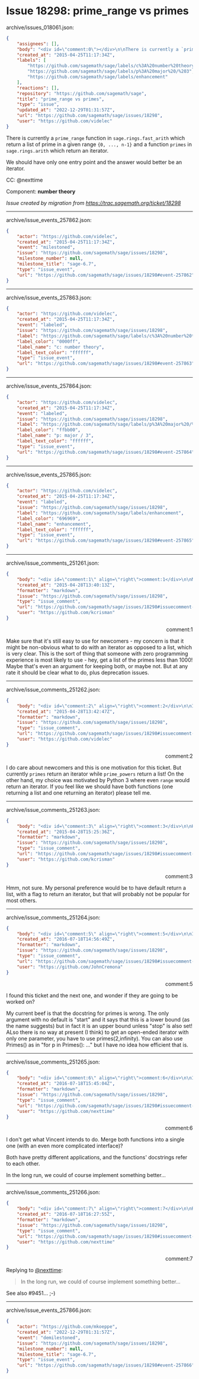 # Issue 18298: prime_range vs primes

archive/issues_018061.json:
```json
{
    "assignees": [],
    "body": "<div id=\"comment:0\"></div>\n\nThere is currently a `prime_range` function in `sage.rings.fast_arith` which return a list of prime in a given range `{0, ..., n-1}` and a function `primes` in `sage.rings.arith` which return an iterator.\n\nWe should have only one entry point and the answer would better be an iterator.\n\nCC:  @nexttime\n\nComponent: **number theory**\n\n_Issue created by migration from https://trac.sagemath.org/ticket/18298_\n\n",
    "created_at": "2015-04-25T11:17:34Z",
    "labels": [
        "https://github.com/sagemath/sage/labels/c%3A%20number%20theory",
        "https://github.com/sagemath/sage/labels/p%3A%20major%20/%203",
        "https://github.com/sagemath/sage/labels/enhancement"
    ],
    "reactions": [],
    "repository": "https://github.com/sagemath/sage",
    "title": "prime_range vs primes",
    "type": "issue",
    "updated_at": "2022-12-29T01:31:57Z",
    "url": "https://github.com/sagemath/sage/issues/18298",
    "user": "https://github.com/videlec"
}
```
<div id="comment:0"></div>

There is currently a `prime_range` function in `sage.rings.fast_arith` which return a list of prime in a given range `{0, ..., n-1}` and a function `primes` in `sage.rings.arith` which return an iterator.

We should have only one entry point and the answer would better be an iterator.

CC:  @nexttime

Component: **number theory**

_Issue created by migration from https://trac.sagemath.org/ticket/18298_





---

archive/issue_events_257862.json:
```json
{
    "actor": "https://github.com/videlec",
    "created_at": "2015-04-25T11:17:34Z",
    "event": "milestoned",
    "issue": "https://github.com/sagemath/sage/issues/18298",
    "milestone_number": null,
    "milestone_title": "sage-6.7",
    "type": "issue_event",
    "url": "https://github.com/sagemath/sage/issues/18298#event-257862"
}
```



---

archive/issue_events_257863.json:
```json
{
    "actor": "https://github.com/videlec",
    "created_at": "2015-04-25T11:17:34Z",
    "event": "labeled",
    "issue": "https://github.com/sagemath/sage/issues/18298",
    "label": "https://github.com/sagemath/sage/labels/c%3A%20number%20theory",
    "label_color": "0000ff",
    "label_name": "c: number theory",
    "label_text_color": "ffffff",
    "type": "issue_event",
    "url": "https://github.com/sagemath/sage/issues/18298#event-257863"
}
```



---

archive/issue_events_257864.json:
```json
{
    "actor": "https://github.com/videlec",
    "created_at": "2015-04-25T11:17:34Z",
    "event": "labeled",
    "issue": "https://github.com/sagemath/sage/issues/18298",
    "label": "https://github.com/sagemath/sage/labels/p%3A%20major%20/%203",
    "label_color": "ffbb00",
    "label_name": "p: major / 3",
    "label_text_color": "ffffff",
    "type": "issue_event",
    "url": "https://github.com/sagemath/sage/issues/18298#event-257864"
}
```



---

archive/issue_events_257865.json:
```json
{
    "actor": "https://github.com/videlec",
    "created_at": "2015-04-25T11:17:34Z",
    "event": "labeled",
    "issue": "https://github.com/sagemath/sage/issues/18298",
    "label": "https://github.com/sagemath/sage/labels/enhancement",
    "label_color": "696969",
    "label_name": "enhancement",
    "label_text_color": "ffffff",
    "type": "issue_event",
    "url": "https://github.com/sagemath/sage/issues/18298#event-257865"
}
```



---

archive/issue_comments_251261.json:
```json
{
    "body": "<div id=\"comment:1\" align=\"right\">comment:1</div>\n\nMake sure that it's still easy to use for newcomers - my concern is that it might be non-obvious what to do with an iterator as opposed to a list, which is very clear.  This is the sort of thing that someone with zero programming experience is most likely to use - hey, get a list of the primes less than 1000!  Maybe that's even an argument for keeping both, or maybe not.  But at any rate it should be clear what to do, plus deprecation issues.",
    "created_at": "2015-04-28T13:40:13Z",
    "formatter": "markdown",
    "issue": "https://github.com/sagemath/sage/issues/18298",
    "type": "issue_comment",
    "url": "https://github.com/sagemath/sage/issues/18298#issuecomment-251261",
    "user": "https://github.com/kcrisman"
}
```

<div id="comment:1" align="right">comment:1</div>

Make sure that it's still easy to use for newcomers - my concern is that it might be non-obvious what to do with an iterator as opposed to a list, which is very clear.  This is the sort of thing that someone with zero programming experience is most likely to use - hey, get a list of the primes less than 1000!  Maybe that's even an argument for keeping both, or maybe not.  But at any rate it should be clear what to do, plus deprecation issues.



---

archive/issue_comments_251262.json:
```json
{
    "body": "<div id=\"comment:2\" align=\"right\">comment:2</div>\n\nI do care about newcomers and this is one motivation for this ticket. But currently `primes` return an iterator while `prime_powers` return a list! On the other hand, my choice was motivated by Python 3 where even `range` would return an iterator. If you feel like we should have both functions (one returning a list and one returning an iterator) please tell me.",
    "created_at": "2015-04-28T13:42:47Z",
    "formatter": "markdown",
    "issue": "https://github.com/sagemath/sage/issues/18298",
    "type": "issue_comment",
    "url": "https://github.com/sagemath/sage/issues/18298#issuecomment-251262",
    "user": "https://github.com/videlec"
}
```

<div id="comment:2" align="right">comment:2</div>

I do care about newcomers and this is one motivation for this ticket. But currently `primes` return an iterator while `prime_powers` return a list! On the other hand, my choice was motivated by Python 3 where even `range` would return an iterator. If you feel like we should have both functions (one returning a list and one returning an iterator) please tell me.



---

archive/issue_comments_251263.json:
```json
{
    "body": "<div id=\"comment:3\" align=\"right\">comment:3</div>\n\nHmm, not sure.  My personal preference would be to have default return a list, with a flag to return an iterator, but that will probably not be popular for most others.",
    "created_at": "2015-04-28T15:25:36Z",
    "formatter": "markdown",
    "issue": "https://github.com/sagemath/sage/issues/18298",
    "type": "issue_comment",
    "url": "https://github.com/sagemath/sage/issues/18298#issuecomment-251263",
    "user": "https://github.com/kcrisman"
}
```

<div id="comment:3" align="right">comment:3</div>

Hmm, not sure.  My personal preference would be to have default return a list, with a flag to return an iterator, but that will probably not be popular for most others.



---

archive/issue_comments_251264.json:
```json
{
    "body": "<div id=\"comment:5\" align=\"right\">comment:5</div>\n\nI found this ticket and the next one, and wonder if they are going to be worked on?\n\nMy current beef is that the docstring for primes is wrong.  The only argument with no default is \"start\" and it says that this is a lower bound (as the name suggests) but in fact it is an upper bound unless \"stop\" is also set!  ALso there is no way at present (I think) to get an open-ended iterator with only one parameter, you have to use primes(2,infinity).  You can also use Primes() as in \"for p in Primes(): ...\" but I have no idea how efficient that is.",
    "created_at": "2016-07-18T14:56:49Z",
    "formatter": "markdown",
    "issue": "https://github.com/sagemath/sage/issues/18298",
    "type": "issue_comment",
    "url": "https://github.com/sagemath/sage/issues/18298#issuecomment-251264",
    "user": "https://github.com/JohnCremona"
}
```

<div id="comment:5" align="right">comment:5</div>

I found this ticket and the next one, and wonder if they are going to be worked on?

My current beef is that the docstring for primes is wrong.  The only argument with no default is "start" and it says that this is a lower bound (as the name suggests) but in fact it is an upper bound unless "stop" is also set!  ALso there is no way at present (I think) to get an open-ended iterator with only one parameter, you have to use primes(2,infinity).  You can also use Primes() as in "for p in Primes(): ..." but I have no idea how efficient that is.



---

archive/issue_comments_251265.json:
```json
{
    "body": "<div id=\"comment:6\" align=\"right\">comment:6</div>\n\nI don't get what Vincent intends to do.  Merge both functions into a single one (with an even more complicated interface)?\n\nBoth have pretty different applications, and the functions' docstrings refer to each other.\n\n\n\n\nIn the long run, we could of course implement something better...",
    "created_at": "2016-07-18T15:45:04Z",
    "formatter": "markdown",
    "issue": "https://github.com/sagemath/sage/issues/18298",
    "type": "issue_comment",
    "url": "https://github.com/sagemath/sage/issues/18298#issuecomment-251265",
    "user": "https://github.com/nexttime"
}
```

<div id="comment:6" align="right">comment:6</div>

I don't get what Vincent intends to do.  Merge both functions into a single one (with an even more complicated interface)?

Both have pretty different applications, and the functions' docstrings refer to each other.




In the long run, we could of course implement something better...



---

archive/issue_comments_251266.json:
```json
{
    "body": "<div id=\"comment:7\" align=\"right\">comment:7</div>\n\nReplying to [@nexttime](#comment%3A6):\n> In the long run, we could of course implement something better...\n\nSee also #9451... ;-)",
    "created_at": "2016-07-18T16:27:55Z",
    "formatter": "markdown",
    "issue": "https://github.com/sagemath/sage/issues/18298",
    "type": "issue_comment",
    "url": "https://github.com/sagemath/sage/issues/18298#issuecomment-251266",
    "user": "https://github.com/nexttime"
}
```

<div id="comment:7" align="right">comment:7</div>

Replying to [@nexttime](#comment%3A6):
> In the long run, we could of course implement something better...

See also #9451... ;-)



---

archive/issue_events_257866.json:
```json
{
    "actor": "https://github.com/mkoeppe",
    "created_at": "2022-12-29T01:31:57Z",
    "event": "demilestoned",
    "issue": "https://github.com/sagemath/sage/issues/18298",
    "milestone_number": null,
    "milestone_title": "sage-6.7",
    "type": "issue_event",
    "url": "https://github.com/sagemath/sage/issues/18298#event-257866"
}
```
